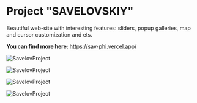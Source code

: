 <h1>Project "SAVELOVSKIY"</h1>
<p>Beautiful web-site with interesting features: sliders, popup galleries, map and cursor customization and ets.</p>
<p><strong>You can find more here: </strong><a href="https://sav-promo.vercel.app/">https://sav-phi.vercel.app/</a></p>

<p>
	<img src="https://raw.githubusercontent.com/cackas/AnimationWave/379632d9738c0cbf3cf39d6e7c2666c536e3aaba/assets/sav1.png" alt="SavelovProject">
</p>
<p>
	<img src="https://raw.githubusercontent.com/cackas/AnimationWave/379632d9738c0cbf3cf39d6e7c2666c536e3aaba/assets/sav2.png" alt="SavelovProject">
</p>
<p>
	<img src="https://raw.githubusercontent.com/cackas/AnimationWave/379632d9738c0cbf3cf39d6e7c2666c536e3aaba/assets/sav3.png" alt="SavelovProject">
</p>
<p>
	<img src="https://raw.githubusercontent.com/cackas/AnimationWave/379632d9738c0cbf3cf39d6e7c2666c536e3aaba/assets/sav4.png" alt="SavelovProject">
</p>
